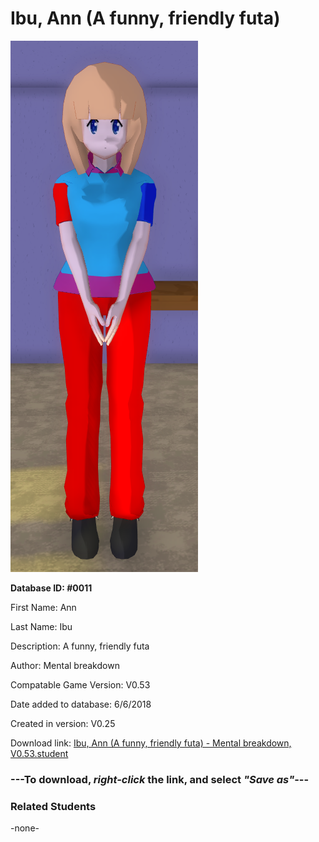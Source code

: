 # Ibu, Ann (A funny, friendly futa)

<img src="../../Files/Images/Ibu, Ann (A funny, friendly futa).png" title="Ibu, Ann (A funny, friendly futa) - Mental breakdown, V0.53">

**Database ID: #0011**

First Name: Ann

Last Name: Ibu

Description: A funny, friendly futa

Author: Mental breakdown

Compatable Game Version: V0.53

Date added to database: 6/6/2018

Created in version: V0.25

Download link: <a href="https://raw.githubusercontent.com/Arbiter1223/Daigaku-Gurashi-Custom-Students/master/Files/Student%20Files/Ibu%2C%20Ann%20(A%20funny%2C%20friendly%20futa)%20-%20Mental%20breakdown%2C%20V0.53.student">Ibu, Ann (A funny, friendly futa) - Mental breakdown, V0.53.student</a>

### ---**To download, _right-click_ the link, and select _"Save as"_**---

### Related Students

-none-
